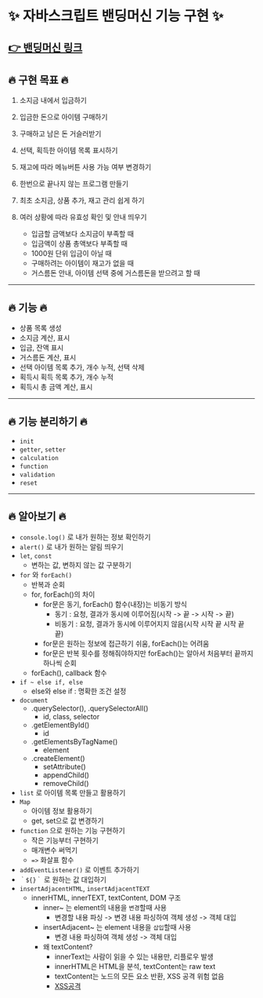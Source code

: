 # ✨ 자바스크립트 밴딩머신 기능 구현 ✨

## [👉 밴딩머신 링크](https://ungheung.github.io/vendingMachine/)

## 🔥 구현 목표 🔥

1. 소지금 내에서 입금하기
2. 입금한 돈으로 아이템 구매하기
3. 구매하고 남은 돈 거슬러받기
4. 선택, 획득한 아이템 목록 표시하기
5. 재고에 따라 메뉴버튼 사용 가능 여부 변경하기
6. 한번으로 끝나지 않는 프로그램 만들기
7. 최초 소지금, 상품 추가, 재고 관리 쉽게 하기
8. 여러 상황에 따라 유효성 확인 및 안내 띄우기

    - 입금할 금액보다 소지금이 부족할 때
    - 입금액이 상품 총액보다 부족할 때
    - 1000원 단위 입금이 아닐 때
    - 구매하려는 아이템이 재고가 없을 때
    - 거스름돈 안내, 아이템 선택 중에 거스름돈을 받으려고 할 때

---

## 🔥 기능 🔥

-   상품 목록 생성
-   소지금 계산, 표시
-   입금, 잔액 표시
-   거스름돈 계산, 표시
-   선택 아이템 목록 추가, 개수 누적, 선택 삭제
-   획득시 획득 목록 추가, 개수 누적
-   획득시 총 금액 계산, 표시

---

## 🔥 기능 분리하기 🔥

-   `init`
-   `getter`, `setter`
-   `calculation`
-   `function`
-   `validation`
-   `reset`

---

## 🔥 알아보기 🔥

-   `console.log()` 로 내가 원하는 정보 확인하기
-   `alert()` 로 내가 원하는 알림 띄우기
-   `let`, `const`
    -   변하는 값, 변하지 않는 값 구분하기
-   `for` 와 `forEach()`
    -   반복과 순회
    -   for, forEach()의 차이
        -   for문은 동기, forEach() 함수(내장)는 비동기 방식
            -   동기 : 요청, 결과가 동시에 이루어짐(시작 -> 끝 -> 시작 -> 끝)
            -   비동기 : 요청, 결과가 동시에 이루어지지 않음(시작 시작 끝 시작 끝 끝)
        -   for문은 원하는 정보에 접근하기 쉬움, forEach()는 어려움
        -   for문은 반복 횟수를 정해줘야하지만 forEach()는 알아서 처음부터 끝까지 하나씩 순회
    -   forEach(), callback 함수
-   `if ~ else if, else`
    -   else와 else if : 명확한 조건 설정
-   `document`
    -   .querySelector(), .querySelectorAll()
        -   id, class, selector
    -   .getElementById()
        -   id
    -   .getElementsByTagName()
        -   element
    -   .createElement()
        -   setAttribute()
        -   appendChild()
        -   removeChild()
-   `list` 로 아이템 목록 만들고 활용하기
-   `Map`
    -   아이템 정보 활용하기
    -   get, set으로 값 변경하기
-   `function` 으로 원하는 기능 구현하기
    -   작은 기능부터 구현하기
    -   매개변수 써먹기
    -   `=>` 화살표 함수
-   `addEventListener()` 로 이벤트 추가하기
-   `｀${}｀` 로 원하는 값 대입하기
-   `insertAdjacentHTML`, `insertAdjacentTEXT`
    -   innerHTML, innerTEXT, textContent, DOM 구조
        -   inner~ 는 element의 내용을 `변경`할때 사용
            -   변경할 내용 파싱 -> 변경 내용 파싱하여 객체 생성 -> 객체 대입
        -   insertAdjacent~ 는 element 내용을 `삽입`할때 사용
            -   변경 내용 파싱하여 객체 생성 -> 객체 대입
        -   왜 textContent?
            -   innerText는 사람이 읽을 수 있는 내용만, 리플로우 발생
            -   innerHTML은 HTML을 분석, textContent는 raw text
            -   textContent는 노드의 모든 요소 반환, XSS 공격 위험 없음
            -   [XSS공격](https://nordvpn.com/ko/blog/xss-attack/)
